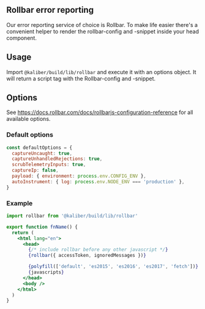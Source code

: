 ## Rollbar error reporting

Our error reporting service of choice is Rollbar. To make life easier there's a convenient helper to render the rollbar-config and -snippet inside your head component.

## Usage

Import `@kaliber/build/lib/rollbar` and execute it with an options object. It will return a script tag with the Rollbar-config and -snippet.

## Options

See https://docs.rollbar.com/docs/rollbarjs-configuration-reference for all available options.

### Default options

```js
const defaultOptions = {
  captureUncaught: true,
  captureUnhandledRejections: true,
  scrubTelemetryInputs: true,
  captureIp: false,
  payload: { environment: process.env.CONFIG_ENV },
  autoInstrument: { log: process.env.NODE_ENV === 'production' },
}
```

### Example

```jsx
import rollbar from '@kaliber/build/lib/rollbar'

export function fnName() {
  return (
    <html lang="en">
      <head>
        {/* include rollbar before any other javascript */}
        {rollbar({ accessToken, ignoredMessages })}

        {polyfill(['default', 'es2015', 'es2016', 'es2017', 'fetch'])}
        {javascripts}
      </head>
      <body />
    </html>
  )
}
```
